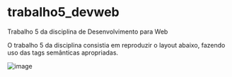# trabalho5_devweb
Trabalho 5 da disciplina de Desenvolvimento para Web

O trabalho 5 da disciplina consistia em reproduzir o layout abaixo, fazendo uso das tags semânticas apropriadas.

![image](https://github.com/user-attachments/assets/548754b3-b02c-4866-ab8f-ddc9a7fea570)
